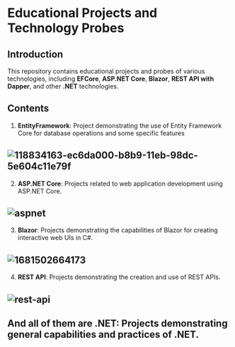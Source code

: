 # Educational Projects and Technology Probes

## Introduction

This repository contains educational projects and probes of various technologies, including **EFCore**, **ASP.NET Core**, **Blazor**, **REST API with Dapper**, and other **.NET** technologies.

## Contents

1. **EntityFramework**: Project demonstrating the use of Entity Framework Core for database operations and some specific features

![118834163-ec6da000-b8b9-11eb-98dc-5e604c11e79f](https://github.com/Spinozanilast/training-dotnet/assets/107877150/1cdf0b39-3143-4e8d-bdf8-0072804370f6)
-------
2. **ASP.NET Core**: Projects related to web application development using ASP.NET Core.

![aspnet](https://github.com/Spinozanilast/training-dotnet/assets/107877150/212298b6-2997-4ecf-9ad4-0c98f3d2c235)
-------
3. **Blazor**: Projects demonstrating the capabilities of Blazor for creating interactive web UIs in C#.

![1681502664173](https://github.com/Spinozanilast/training-dotnet/assets/107877150/a48b2698-ac88-4ce0-8c72-dd3145af767b)
-------
4. **REST API**: Projects demonstrating the creation and use of REST APIs.

![rest-api](https://github.com/Spinozanilast/training-dotnet/assets/107877150/b62b2c45-ab5e-48f2-878c-d96057b8c857)
-------
## And all of them are .NET: Projects demonstrating general capabilities and practices of .NET.
